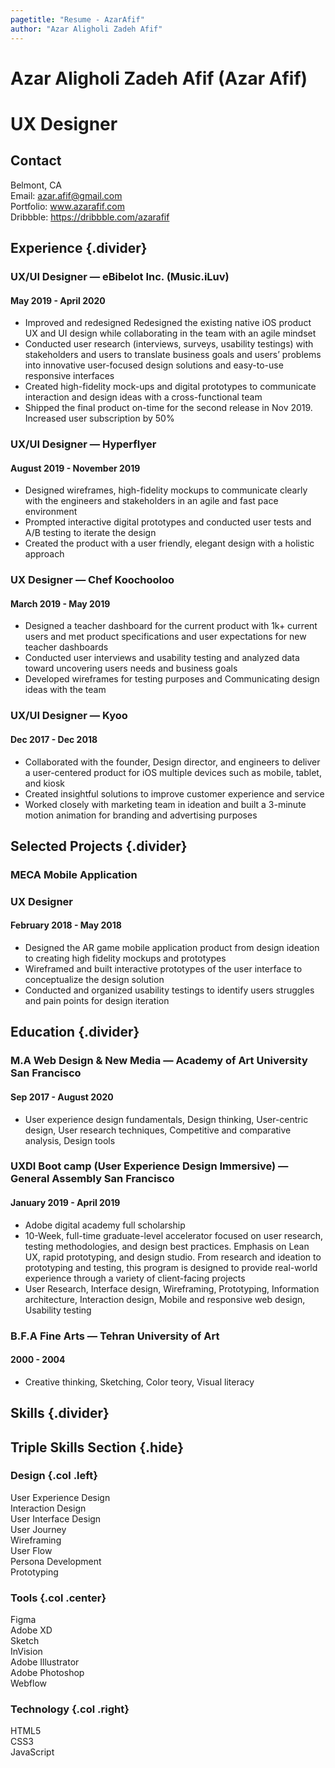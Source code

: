 ```yaml
---
pagetitle: "Resume - AzarAfif"
author: "Azar Aligholi Zadeh Afif"
---
```


# Azar Aligholi Zadeh Afif (Azar Afif)
# UX Designer

## Contact

Belmont, CA\
Email: azar.afif@gmail.com\
Portfolio: www.azarafif.com \
Dribbble: https://dribbble.com/azarafif

## Experience {.divider}

### UX/UI Designer &mdash; eBibelot Inc. (Music.iLuv)

#### May 2019 - April 2020

- Improved and redesigned Redesigned the existing native iOS product UX and UI design while collaborating in the team with an agile mindset
- Conducted user research (interviews, surveys, usability testings) with stakeholders and users to translate business goals and users’ problems into innovative user-focused design solutions and easy-to-use responsive interfaces
- Created high-fidelity mock-ups and digital prototypes to communicate interaction and design ideas with a cross-functional team
- Shipped the final product on-time for the second release in Nov 2019. Increased user subscription by 50%

### UX/UI Designer &mdash; Hyperflyer

#### August 2019 - November 2019

- Designed wireframes, high-fidelity mockups to communicate clearly with the engineers and stakeholders in an agile and fast pace environment
- Prompted interactive digital prototypes and conducted user tests and A/B testing to iterate the design
- Created the product with a user friendly, elegant design with a holistic approach

### UX Designer &mdash; Chef Koochooloo

#### March 2019 - May 2019

- Designed a teacher dashboard for the current product with 1k+ current users and met product specifications and user expectations for new teacher dashboards
- Conducted user interviews and usability testing and analyzed data toward uncovering users needs and business goals
- Developed wireframes for testing purposes and Communicating design ideas with the team

### UX/UI Designer &mdash; Kyoo

#### Dec 2017 - Dec 2018

- Collaborated with the founder, Design director, and engineers to deliver a user-centered product for iOS multiple devices such as mobile, tablet, and kiosk
- Created insightful solutions to improve customer experience and service
- Worked closely with marketing team in ideation and built a 3-minute motion animation for branding and advertising purposes

## Selected Projects {.divider} 

### MECA Mobile Application
### UX Designer

#### February 2018 - May 2018

- Designed the AR game mobile application product from design ideation to creating high fidelity mockups and prototypes
- Wireframed and built interactive prototypes of the user interface to conceptualize the design solution
- Conducted and organized usability testings to identify users struggles and pain points for design iteration 


## Education {.divider}

### M.A Web Design & New Media &mdash; Academy of Art University San Francisco

#### Sep 2017 - August 2020

- User experience design fundamentals, Design thinking, User-centric design, User research techniques, Competitive and comparative analysis, Design tools

### UXDI Boot camp (User Experience Design Immersive) &mdash; General Assembly San Francisco

#### January 2019 - April 2019

- Adobe digital academy full scholarship
- 10-Week, full-time graduate-level accelerator focused on user research, testing methodologies, and design best practices. Emphasis on Lean UX, rapid prototyping, and design studio. From research and ideation to prototyping and testing, this program is designed to provide real-world experience through a variety of client-facing projects
- User Research, Interface design, Wireframing, Prototyping, Information architecture, Interaction design, Mobile and responsive web design, Usability testing

### B.F.A Fine Arts &mdash; Tehran University of Art

#### 2000 - 2004

- Creative thinking, Sketching, Color teory, Visual literacy

## Skills {.divider}

## Triple Skills Section {.hide}

### Design {.col .left}

User Experience Design\
Interaction Design\
User Interface Design\
User Journey\
Wireframing\
User Flow\
Persona Development\
Prototyping

### Tools {.col .center}

Figma\
Adobe XD\
Sketch\
InVision\
Adobe Illustrator\
Adobe Photoshop\
Webflow

### Technology {.col .right}

HTML5\
CSS3\
JavaScript
